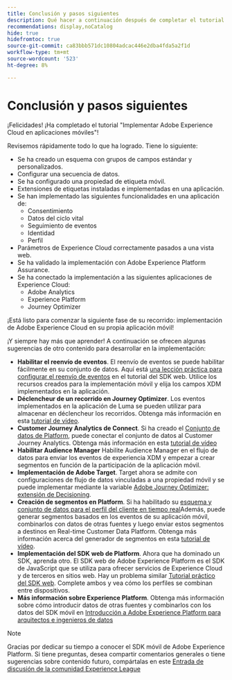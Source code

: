 ```yaml
---
title: Conclusión y pasos siguientes
description: Qué hacer a continuación después de completar el tutorial
recommendations: display,noCatalog
hide: true
hidefromtoc: true
source-git-commit: ca83bbb571dc10804adcac446e2dba4fda5a2f1d
workflow-type: tm+mt
source-wordcount: '523'
ht-degree: 8%

---
```


# Conclusión y pasos siguientes

¡Felicidades! ¡Ha completado el tutorial &quot;Implementar Adobe Experience Cloud en aplicaciones móviles&quot;!

Revisemos rápidamente todo lo que ha logrado. Tiene lo siguiente:

* Se ha creado un esquema con grupos de campos estándar y personalizados.
* Configurar una secuencia de datos.
* Se ha configurado una propiedad de etiqueta móvil.
* Extensiones de etiquetas instaladas e implementadas en una aplicación.
* Se han implementado las siguientes funcionalidades en una aplicación de:
   * Consentimiento
   * Datos del ciclo vital
   * Seguimiento de eventos
   * Identidad
   * Perfil
* Parámetros de Experience Cloud correctamente pasados a una vista web.
* Se ha validado la implementación con Adobe Experience Platform Assurance.
* Se ha conectado la implementación a las siguientes aplicaciones de Experience Cloud:
   * Adobe Analytics
   * Experience Platform
   * Journey Optimizer

¡Está listo para comenzar la siguiente fase de su recorrido: implementación de Adobe Experience Cloud en su propia aplicación móvil!

¡Y siempre hay más que aprender! A continuación se ofrecen algunas sugerencias de otro contenido para desarrollar en la implementación:

* **Habilitar el reenvío de eventos**. El reenvío de eventos se puede habilitar fácilmente en su conjunto de datos. Aquí está [una lección práctica para configurar el reenvío de eventos](https://experienceleague.adobe.com/docs/platform-learn/implement-web-sdk/event-forwarding/setup-event-forwarding.html) en el tutorial del SDK web. Utilice los recursos creados para la implementación móvil y elija los campos XDM implementados en la aplicación.
* **Déclencheur de un recorrido en Journey Optimizer**. Los eventos implementados en la aplicación de Luma se pueden utilizar para almacenar en déclencheur los recorridos. Obtenga más información en esta [tutorial de vídeo](https://experienceleague.adobe.com/docs/journey-optimizer-learn/tutorials/create-journeys/use-case-transactional-journey.html?lang=es).
* **Customer Journey Analytics de Connect**. Si ha creado el [Conjunto de datos de Platform](platform.md), puede conectar el conjunto de datos al Customer Journey Analytics. Obtenga más información en esta [tutorial de vídeo](https://experienceleague.adobe.com/docs/customer-journey-analytics-learn/tutorials/connecting-customer-journey-analytics-to-data-sources-in-platform.html?lang=es)
* **Habilitar Audience Manager** Habilite Audience Manager en el flujo de datos para enviar los eventos de experiencia XDM y empezar a crear segmentos en función de la participación de la aplicación móvil.
* **Implementación de Adobe Target**. Target ahora se admite con configuraciones de flujo de datos vinculadas a una propiedad móvil y se puede implementar mediante la variable [Adobe Journey Optimizer: extensión de Decisioning](https://developer.adobe.com/client-sdks/documentation/adobe-journey-optimizer-decisioning/).
* **Creación de segmentos en Platform**. Si ha habilitado su [esquema y conjunto de datos para el perfil del cliente en tiempo real](platform.md)Además, puede generar segmentos basados en los eventos de su aplicación móvil, combinarlos con datos de otras fuentes y luego enviar estos segmentos a destinos en Real-time Customer Data Platform. Obtenga más información acerca del generador de segmentos en esta [tutorial de vídeo](https://experienceleague.adobe.com/docs/platform-learn/tutorials/segments/create-segments.html).
* **Implementación del SDK web de Platform**. Ahora que ha dominado un SDK, aprenda otro. El SDK web de Adobe Experience Platform es el SDK de JavaScript que se utiliza para ofrecer servicios de Experience Cloud y de terceros en sitios web. Hay un problema similar [Tutorial práctico del SDK web](https://experienceleague.adobe.com/docs/platform-learn/implement-web-sdk/overview.html?lang=es). Complete ambos y vea cómo los perfiles se combinan entre dispositivos.
* **Más información sobre Experience Platform**. Obtenga más información sobre cómo introducir datos de otras fuentes y combinarlos con los datos del SDK móvil en [Introducción a Adobe Experience Platform para arquitectos e ingenieros de datos](https://experienceleague.adobe.com/docs/platform-learn/getting-started-for-data-architects-and-data-engineers/overview.html?lang=es)


>[!NOTE]
>
>Gracias por dedicar su tiempo a conocer el SDK móvil de Adobe Experience Platform. Si tiene preguntas, desea compartir comentarios generales o tiene sugerencias sobre contenido futuro, compártalas en este [Entrada de discusión de la comunidad Experience League](https://experienceleaguecommunities.adobe.com/t5/adobe-experience-platform-launch/tutorial-discussion-implement-adobe-experience-cloud-in-mobile/td-p/443796)
